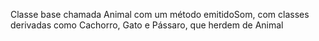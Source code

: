 Classe base chamada Animal com um método emitidoSom, com classes derivadas como Cachorro, Gato e Pássaro, que herdem de Animal
